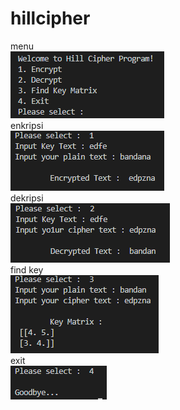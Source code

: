 # hillcipher

menu<br>
![](images/menu.png)<br>
enkripsi<br>
![](images/enkripsi.png)<br>
dekripsi<br>
![](images/dekripsi.png)<br>
find key<br>
![](images/findkey.png)<br>
exit<br>
![](images/exit.png)<br>
